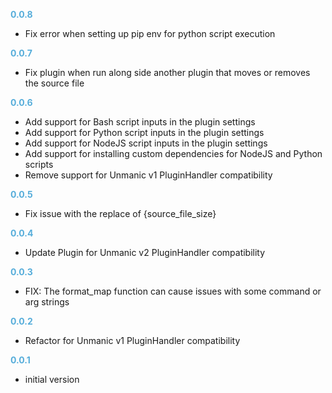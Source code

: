 
**<span style="color:#56adda">0.0.8</span>**
- Fix error when setting up pip env for python script execution

**<span style="color:#56adda">0.0.7</span>**
- Fix plugin when run along side another plugin that moves or removes the source file

**<span style="color:#56adda">0.0.6</span>**
- Add support for Bash script inputs in the plugin settings
- Add support for Python script inputs in the plugin settings
- Add support for NodeJS script inputs in the plugin settings
- Add support for installing custom dependencies for NodeJS and Python scripts
- Remove support for Unmanic v1 PluginHandler compatibility

**<span style="color:#56adda">0.0.5</span>**
- Fix issue with the replace of {source_file_size}

**<span style="color:#56adda">0.0.4</span>**
- Update Plugin for Unmanic v2 PluginHandler compatibility

**<span style="color:#56adda">0.0.3</span>**
- FIX: The format_map function can cause issues with some command or arg strings

**<span style="color:#56adda">0.0.2</span>**
- Refactor for Unmanic v1 PluginHandler compatibility

**<span style="color:#56adda">0.0.1</span>**
- initial version
